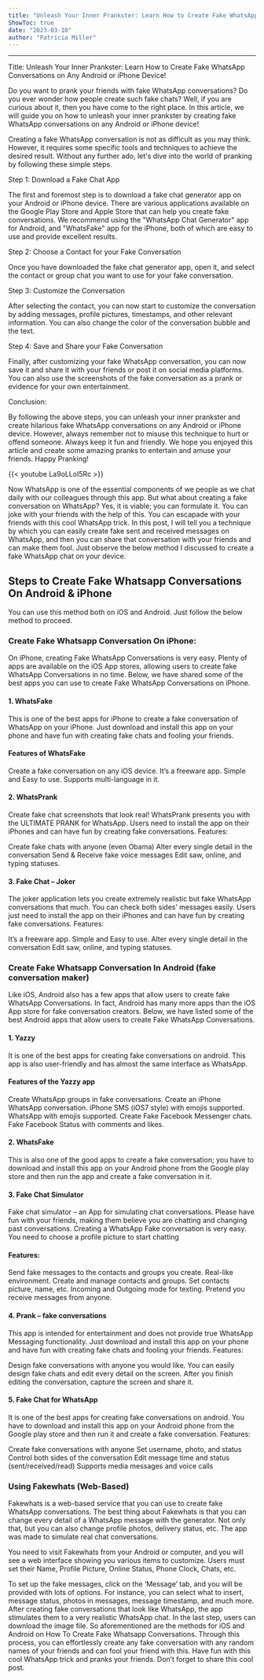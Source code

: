 ```yaml
---
title: "Unleash Your Inner Prankster: Learn How to Create Fake WhatsApp Conversations on Any Android or iPhone Device!"
ShowToc: true 
date: "2023-03-10"
author: "Patricia Miller"
---
```

*****
Title: Unleash Your Inner Prankster: Learn How to Create Fake WhatsApp Conversations on Any Android or iPhone Device!

Do you want to prank your friends with fake WhatsApp conversations? Do you ever wonder how people create such fake chats? Well, if you are curious about it, then you have come to the right place. In this article, we will guide you on how to unleash your inner prankster by creating fake WhatsApp conversations on any Android or iPhone device!

Creating a fake WhatsApp conversation is not as difficult as you may think. However, it requires some specific tools and techniques to achieve the desired result. Without any further ado, let's dive into the world of pranking by following these simple steps.

Step 1: Download a Fake Chat App

The first and foremost step is to download a fake chat generator app on your Android or iPhone device. There are various applications available on the Google Play Store and Apple Store that can help you create fake conversations. We recommend using the "WhatsApp Chat Generator" app for Android, and "WhatsFake" app for the iPhone, both of which are easy to use and provide excellent results.

Step 2: Choose a Contact for your Fake Conversation

Once you have downloaded the fake chat generator app, open it, and select the contact or group chat you want to use for your fake conversation.

Step 3: Customize the Conversation

After selecting the contact, you can now start to customize the conversation by adding messages, profile pictures, timestamps, and other relevant information. You can also change the color of the conversation bubble and the text.

Step 4: Save and Share your Fake Conversation

Finally, after customizing your fake WhatsApp conversation, you can now save it and share it with your friends or post it on social media platforms. You can also use the screenshots of the fake conversation as a prank or evidence for your own entertainment.

Conclusion:

By following the above steps, you can unleash your inner prankster and create hilarious fake WhatsApp conversations on any Android or iPhone device. However, always remember not to misuse this technique to hurt or offend someone. Always keep it fun and friendly. We hope you enjoyed this article and create some amazing pranks to entertain and amuse your friends. Happy Pranking!

{{< youtube La9oLLoI5Rc >}} 



Now WhatsApp is one of the essential components of we people as we chat daily with our colleagues through this app. But what about creating a fake conversation on WhatsApp? Yes, it is viable; you can formulate it. You can joke with your friends with the help of this.
You can escapade with your friends with this cool WhatsApp trick. In this post, I will tell you a technique by which you can easily create fake sent and received messages on WhatsApp, and then you can share that conversation with your friends and can make them fool. Just observe the below method I discussed to create a fake WhatsApp chat on your device.

 
## Steps to Create Fake Whatsapp Conversations On Android & iPhone


You can use this method both on iOS and Android. Just follow the below method to proceed.

 
### Create Fake Whatsapp Conversation On iPhone:


On iPhone, creating Fake WhatsApp Conversations is very easy. Plenty of apps are available on the iOS App stores, allowing users to create fake WhatsApp Conversations in no time. Below, we have shared some of the best apps you can use to create Fake WhatsApp Conversations on iPhone.

 
#### 1. WhatsFake



This is one of the best apps for iPhone to create a fake conversation of WhatsApp on your iPhone. Just download and install this app on your phone and have fun with creating fake chats and fooling your friends.

 
#### Features of WhatsFake
 

Create a fake conversation on any iOS device.
It’s a freeware app.
Simple and Easy to use.
Supports multi-language in it.

 
#### 2. WhatsPrank



Create fake chat screenshots that look real! WhatsPrank presents you with the ULTIMATE PRANK for WhatsApp. Users need to install the app on their iPhones and can have fun by creating fake conversations.
Features:

 

Create fake chats with anyone (even Obama)
Alter every single detail in the conversation
Send & Receive fake voice messages
Edit saw, online, and typing statuses.

 
#### 3. Fake Chat – Joker



The joker application lets you create extremely realistic but fake WhatsApp conversations that much. You can check both sides’ messages easily. Users just need to install the app on their iPhones and can have fun by creating fake conversations.
Features:

 

It’s a freeware app.
Simple and Easy to use.
Alter every single detail in the conversation
Edit saw, online, and typing statuses.

 
### Create Fake Whatsapp Conversation In Android (fake conversation maker)


Like iOS, Android also has a few apps that allow users to create fake WhatsApp Conversations. In fact, Android has many more apps than the iOS App store for fake conversation creators. Below, we have listed some of the best Android apps that allow users to create Fake WhatsApp Conversations.

 
#### 1. Yazzy



It is one of the best apps for creating fake conversations on android. This app is also user-friendly and has almost the same interface as WhatsApp.

 
#### Features of the Yazzy app
 

Create WhatsApp groups in fake conversations.
Create an iPhone WhatsApp conversation.
iPhone SMS (iOS7 style) with emojis supported.
WhatsApp with emojis supported.
Create Fake Facebook Messenger chats.
Fake Facebook Status with comments and likes.

 
#### 2. WhatsFake



This is also one of the good apps to create a fake conversation; you have to download and install this app on your Android phone from the Google play store and then run the app and create a fake conversation in it.

 
#### 3. Fake Chat Simulator



Fake chat simulator – an App for simulating chat conversations. Please have fun with your friends, making them believe you are chatting and changing past conversations. Creating a WhatsApp Fake conversation is very easy. You need to choose a profile picture to start chatting

 
#### Features:
 

Send fake messages to the contacts and groups you create.
Real-like environment. Create and manage contacts and groups.
Set contacts picture, name, etc.
Incoming and Outgoing mode for texting. Pretend you receive messages from anyone.

 
#### 4. Prank – fake conversations



This app is intended for entertainment and does not provide true WhatsApp Messaging functionality. Just download and install this app on your phone and have fun with creating fake chats and fooling your friends.
Features:

 

Design fake conversations with anyone you would like.
You can easily design fake chats and edit every detail on the screen.
After you finish editing the conversation, capture the screen and share it.

 
#### 5. Fake Chat for WhatsApp



It is one of the best apps for creating fake conversations on android. You have to download and install this app on your Android phone from the Google play store and then run it and create a fake conversation.
Features:

 

Create fake conversations with anyone
Set username, photo, and status
Control both sides of the conversation
Edit message time and status (sent/received/read)
Supports media messages and voice calls

 
### Using Fakewhats (Web-Based)


Fakewhats is a web-based service that you can use to create fake WhatsApp conversations. The best thing about Fakewhats is that you can change every detail of a WhatsApp message with the generator. Not only that, but you can also change profile photos, delivery status, etc. The app was made to simulate real chat conversations.

You need to visit Fakewhats from your Android or computer, and you will see a web interface showing you various items to customize. Users must set their Name, Profile Picture, Online Status, Phone Clock, Chats, etc.

To set up the fake messages, click on the ‘Message’ tab, and you will be provided with lots of options. For instance, you can select what to insert, message status, photos in messages, message timestamp, and much more.
After creating fake conversations that look like WhatsApp, the app stimulates them to a very realistic WhatsApp chat. In the last step, users can download the image file.
So aforementioned are the methods for iOS and Android on How To Create Fake Whatsapp Conversations. Through this process, you can effortlessly create any fake conversation with any random names of your friends and can fool your friend with this. Have fun with this cool WhatsApp trick and pranks your friends. Don’t forget to share this cool post.




